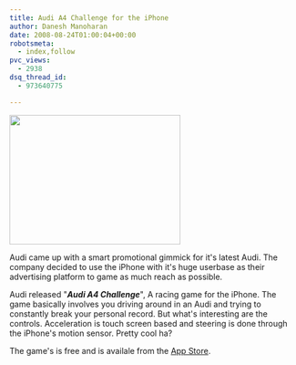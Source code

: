```yaml
---
title: Audi A4 Challenge for the iPhone
author: Danesh Manoharan
date: 2008-08-24T01:00:04+00:00
robotsmeta:
  - index,follow
pvc_views:
  - 2938
dsq_thread_id:
  - 973640775

---
```

<img loading="lazy" class="alignnone" src="http://farm4.static.flickr.com/3038/2790408676_6726447de9_o.jpg" alt="" width="300" height="227" />

Audi came up with a smart promotional gimmick for it's latest Audi. The company decided to use the iPhone with it's huge userbase as their advertising platform to game as much reach as possible.

Audi released "_**Audi A4 Challenge**_", A racing game for the iPhone. The game basically involves you driving around in an Audi and trying to constantly break your personal record. But what's interesting are the controls. Acceleration is touch screen based and steering is done through the iPhone's motion sensor. Pretty cool ha?

The game's is free and is availale from the [App Store][1].

 [1]: http://phobos.apple.com/WebObjects/MZStore.woa/wa/viewSoftware?id=288419967&mt=8